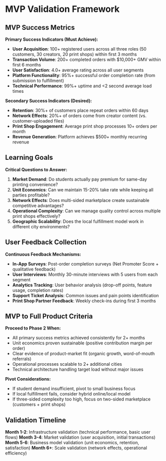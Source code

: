 # MVP Validation Framework

## MVP Success Metrics

**Primary Success Indicators (Must Achieve):**
- **User Acquisition**: 100+ registered users across all three roles (50 customers, 30 creators, 20 print shops) within first 3 months
- **Transaction Volume**: 200+ completed orders with $10,000+ GMV within first 6 months
- **User Satisfaction**: 4.0+ average rating across all user segments
- **Platform Functionality**: 95%+ successful order completion rate (from submission to fulfillment)
- **Technical Performance**: 99%+ uptime and <2 second average load times

**Secondary Success Indicators (Desired):**
- **Retention**: 30%+ of customers place repeat orders within 60 days
- **Network Effects**: 20%+ of orders come from creator content (vs. customer-uploaded files)
- **Print Shop Engagement**: Average print shop processes 10+ orders per month
- **Revenue Generation**: Platform achieves $500+ monthly recurring revenue

## Learning Goals

**Critical Questions to Answer:**
1. **Market Demand**: Do students actually pay premium for same-day printing convenience?
2. **Unit Economics**: Can we maintain 15-20% take rate while keeping all parties profitable?
3. **Network Effects**: Does multi-sided marketplace create sustainable competitive advantages?
4. **Operational Complexity**: Can we manage quality control across multiple print shops effectively?
5. **Geographic Scalability**: Does the local fulfillment model work in different city environments?

## User Feedback Collection

**Continuous Feedback Mechanisms:**
- **In-App Surveys**: Post-order completion surveys (Net Promoter Score + qualitative feedback)
- **User Interviews**: Monthly 30-minute interviews with 5 users from each segment
- **Analytics Tracking**: User behavior analysis (drop-off points, feature usage, completion rates)
- **Support Ticket Analysis**: Common issues and pain points identification
- **Print Shop Partner Feedback**: Weekly check-ins during first 3 months

## MVP to Full Product Criteria

**Proceed to Phase 2 When:**
- All primary success metrics achieved consistently for 2+ months
- Unit economics proven sustainable (positive contribution margin per order)
- Clear evidence of product-market fit (organic growth, word-of-mouth referrals)
- Operational processes scalable to 2+ additional cities
- Technical architecture handling target load without major issues

**Pivot Considerations:**
- If student demand insufficient, pivot to small business focus
- If local fulfillment fails, consider hybrid online/local model
- If three-sided complexity too high, focus on two-sided marketplace (customers + print shops)

## Validation Timeline

**Month 1-2**: Infrastructure validation (technical performance, basic user flows)
**Month 3-4**: Market validation (user acquisition, initial transactions)
**Month 5-6**: Business model validation (unit economics, retention, satisfaction)
**Month 6+**: Scale validation (network effects, operational efficiency)
